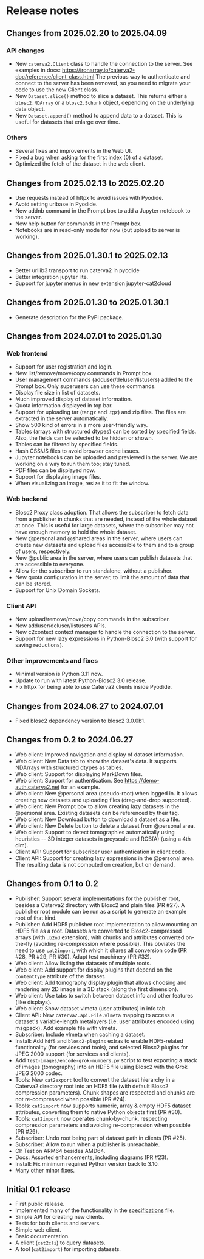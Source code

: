 # Release notes

## Changes from 2025.02.20 to 2025.04.09

### API changes
* New `caterva2.Client` class to handle the connection to the server.
  See examples in docs: https://ironarray.io/caterva2-doc/reference/client_class.html
  The previous way to authenticate and connect to the server has been removed,
  so you need to migrate your code to use the new Client class.
* New `Dataset.slice()` method to slice a dataset.  This returns
  either a `blosc2.NDArray` or a `blosc2.Schunk` object, depending on the
  underlying data object.
* New `Dataset.append()` method to append data to a dataset.  This is
  useful for datasets that enlarge over time.

### Others
* Several fixes and improvements in the Web UI.
* Fixed a bug when asking for the first index (0) of a dataset.
* Optimized the fetch of the dataset in the web client.


## Changes from 2025.02.13 to 2025.02.20

* Use requests instead of httpx to avoid issues with Pyodide.
* Avoid setting urlbase in Pyodide.
* New addnb command in the Prompt box to add a Jupyter notebook to the server.
* New help button for commands in the Prompt box.
* Notebooks are in read-only mode for now (but upload to server is working).

## Changes from 2025.01.30.1 to 2025.02.13

* Better urllib3 transport to run caterva2 in pyodide
* Better integration jupyter lite.
* Support for jupyter menus in new extension jupyter-cat2cloud

## Changes from 2025.01.30 to 2025.01.30.1

* Generate description for the PyPI package.

## Changes from 2024.07.01 to 2025.01.30

### Web frontend
* Support for user registration and login.
* New list/remove/move/copy commands in Prompt box.
* User management commands (adduser/deluser/listusers) added to the Prompt box. Only superusers can use these commands.
* Display file size in list of datasets.
* Much improved display of dataset information.
* Quota information displayed in top bar.
* Support for uploading tar (tar.gz and .tgz) and zip files. The files are extracted in the server automatically.
* Show 500 kind of errors in a more user-friendly way.
* Tables (arrays with structured dtypes) can be sorted by specified fields.  Also, the fields can be selected to be hidden or shown.
* Tables can be filtered by specified fields.
* Hash CSS/JS files to avoid browser cache issues.
* Jupyter notebooks can be uploaded and previewed in the server. We are working on a way to run them too; stay tuned.
* PDF files can be displayed now.
* Support for displaying image files.
* When visualizing an image, resize it to fit the window.

### Web backend
* Blosc2 Proxy class adoption. That allows the subscriber to fetch data from a publisher in chunks that are needed, instead of the whole dataset at once. This is useful for large datasets, where the subscriber may not have enough memory to hold the whole dataset.
* New @personal and @shared areas in the server, where users can create new datasets and upload files accessible to them and to a group of users, respectively.
* New @public area in the server, where users can publish datasets that are accessible to everyone.
* Allow for the subscriber to run standalone, without a publisher.
* New quota configuration in the server, to limit the amount of data that can be stored.
* Support for Unix Domain Sockets.

### Client API
* New upload/remove/move/copy commands in the subscriber.
* New adduser/deluser/listusers APIs.
* New c2context context manager to handle the connection to the server.
* Support for new lazy expressions in Python-Blosc2 3.0 (with support for saving reductions).

### Other improvements and fixes
* Minimal version is Python 3.11 now.
* Update to run with latest Python-Blosc2 3.0 release.
* Fix httpx for being able to use Caterva2 clients inside Pyodide.

## Changes from 2024.06.27 to 2024.07.01

* Fixed blosc2 dependency version to blosc2 3.0.0b1.


## Changes from 0.2 to 2024.06.27

* Web client: Improved navigation and display of dataset information.
* Web client: New Data tab to show the dataset's data. It supports NDArrays with structured dtypes as tables.
* Web client: Support for displaying MarkDown files.
* Web client: Support for authentication. See https://demo-auth.caterva2.net for an example.
* Web client: New @personal area (pseudo-root) when logged in. It allows creating new datasets and uploading files (drag-and-drop supported).
* Web client: New Prompt box to allow creating lazy datasets in the @personal area. Existing datasets can be referenced by their tag.
* Web client: New Download button to download a dataset as a file.
* Web client: New Delete button to delete a dataset from @personal area.
* Web client: Support to detect tomographies automatically using heuristics -- 3D integer datasets in greyscale and RGB(A) (using a 4th dim).
* Client API: Support for subscriber user authentication in client code.
* Client API: Support for creating lazy expressions in the @personal area.  The resulting data is not computed on creation, but on demand.


## Changes from 0.1 to 0.2

* Publisher: Support several implementations for the publisher root, besides a Caterva2 directory with Blosc2 and plain files (PR #27).  A publisher root module can be run as a script to generate an example root of that kind.
* Publisher: Add HDF5 publisher root implementation to allow mounting an HDF5 file as a root.  Datasets are converted to Blosc2-compressed arrays (with `.b2nd` extension), with chunks and attributes converted on-the-fly (avoiding re-compression where possible).  This obviates the need to use `cat2import`, with which it shares all conversion code (PR #28, PR #29, PR #30).  Adapt test machinery (PR #32).
* Web client: Allow listing the datasets of multiple roots.
* Web client: Add support for display plugins that depend on the `contenttype` attribute of the dataset.
* Web client: Add tomography display plugin that allows choosing and rendering any 2D image in a 3D stack (along the first dimension).
* Web client: Use tabs to switch between dataset info and other features (like displays).
* Web client: Show dataset vlmeta (user attributes) in info tab.
* Client API: New `caterva2.api.File.vlmeta` mapping to access a dataset's variable-length metalayers (i.e. user attributes encoded using msgpack).  Add example file with vlmeta.
* Subscriber: Include vlmeta when caching a dataset.
* Install: Add `hdf5` and `blosc2-plugins` extras to enable HDF5-related functionality (for services and tools), and selected Blosc2 plugins for JPEG 2000 support (for services and clients).
* Add `test-images/encode-grok-numbers.py` script to test exporting a stack of images (tomography) into an HDF5 file using Blosc2 with the Grok JPEG 2000 codec.
* Tools: New `cat2export` tool to convert the dataset hierarchy in a Caterva2 directory root into an HDF5 file (with default Blosc2 compression parameters).  Chunk shapes are respected and chunks are not re-compressed when possible (PR #24).
* Tools: `cat2import` now supports numeric, array & empty HDF5 dataset attributes, converting them to native Python objects first (PR #30).
* Tools: `cat2import` now operates chunk-by-chunk, respecting compression parameters and avoiding re-compression when possible (PR #26).
* Subscriber: Undo root being part of dataset path in clients (PR #25).
* Subscriber: Allow to run when a publisher is unreachable.
* CI: Test on ARM64 besides AMD64.
* Docs: Assorted enhancements, including diagrams (PR #23).
* Install: Fix minimum required Python version back to 3.10.
* Many other minor fixes.

## Initial 0.1 release

* First public release.
* Implemented many of the functionality in the [specifications](SPECS.md) file.
* Simple API for creating new clients.
* Tests for both clients and servers.
* Simple web client.
* Basic documentation.
* A client (`cat2cli`) to query datasets.
* A tool (`cat2import`) for importing datasets.
